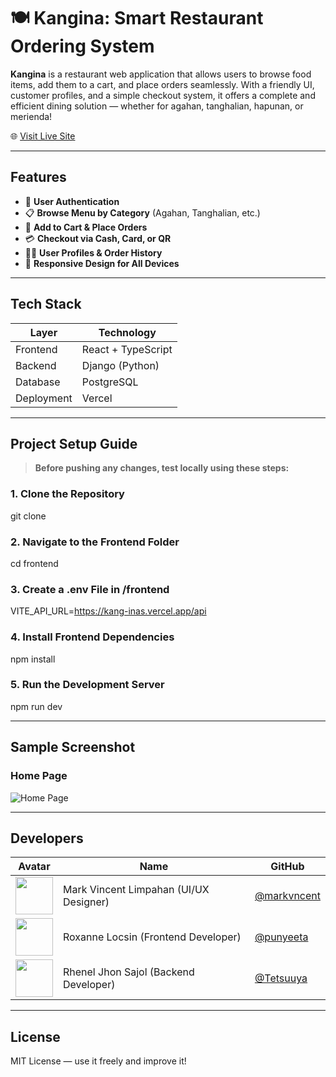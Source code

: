 # 🍽️ Kangina: Smart Restaurant Ordering System

**Kangina** is a restaurant web application that allows users to browse food items, add them to a cart, and place orders seamlessly. With a friendly UI, customer profiles, and a simple checkout system, it offers a complete and efficient dining solution — whether for agahan, tanghalian, hapunan, or merienda!

🌐 [Visit Live Site](https://kangina.vercel.app/)

---

## Features

- 👤 **User Authentication**
- 📋 **Browse Menu by Category** (Agahan, Tanghalian, etc.)
- 🛒 **Add to Cart & Place Orders**
- 💳 **Checkout via Cash, Card, or QR**
- 🧑‍🍳 **User Profiles & Order History**
- 📱 **Responsive Design for All Devices**

---

## Tech Stack

| Layer      | Technology         |
|------------|--------------------|
| Frontend   | React + TypeScript |
| Backend    | Django (Python)    |
| Database   | PostgreSQL         |
| Deployment | Vercel             |

---

## Project Setup Guide

> **Before pushing any changes, test locally using these steps:**

### 1. Clone the Repository
git clone <repository-url>

### 2. Navigate to the Frontend Folder
cd frontend

### 3. Create a .env File in /frontend
VITE_API_URL=https://kang-inas.vercel.app/api

### 4. Install Frontend Dependencies
npm install

### 5. Run the Development Server
npm run dev

---

## Sample Screenshot

### Home Page
![Home Page](https://github.com/user-attachments/assets/de729658-48e6-4633-b638-33c207304195)

---

## Developers
| Avatar | Name | GitHub |
|--------|------|--------|
| <img src="https://avatars.githubusercontent.com/u/150583091?v=4" width="60"/> | Mark Vincent Limpahan (UI/UX Designer) | [@markvncent](https://github.com/markvncent) |
| <img src="https://avatars.githubusercontent.com/u/198378310?v=4" width="60"/> | Roxanne Locsin (Frontend Developer) | [@punyeeta](https://github.com/punyeeta) |
| <img src="https://avatars.githubusercontent.com/u/144111787?v=4" width="60"/> | Rhenel Jhon Sajol (Backend Developer) | [@Tetsuuya](https://github.com/Tetsuuya) |

---

## License
MIT License — use it freely and improve it!
